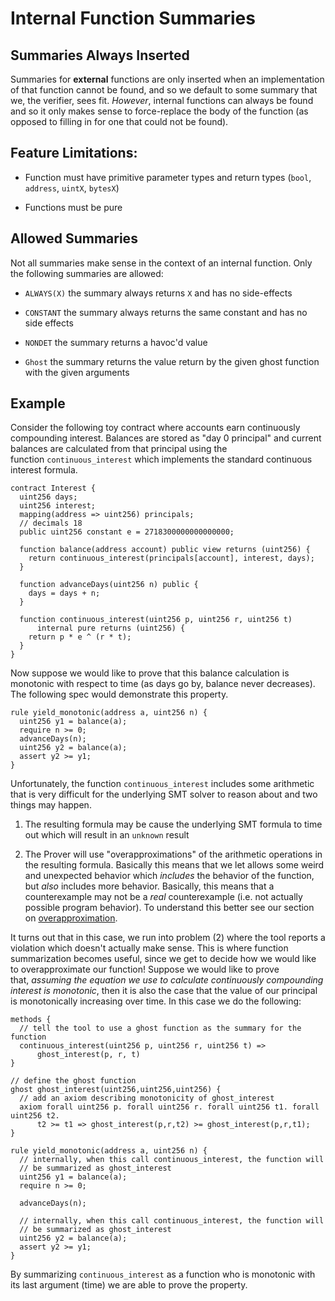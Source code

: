 Internal Function Summaries
===========================

Summaries Always Inserted
-------------------------

Summaries for **external** functions are only inserted when an implementation of that function cannot be found, and so we default to some summary that we, the verifier, sees fit. _However_, internal functions can always be found and so it only makes sense to force-replace the body of the function (as opposed to filling in for one that could not be found).‌

Feature Limitations:
--------------------

*   Function must have primitive parameter types and return types (`bool`, `address`, `uintX`, `bytesX`)
    
*   Functions must be pure
    

Allowed Summaries
-----------------

Not all summaries make sense in the context of an internal function. Only the following summaries are allowed:

*   `ALWAYS(X)` the summary always returns `X` and has no side-effects
    
*   `CONSTANT` the summary always returns the same constant and has no side effects
    
*   `NONDET` the summary returns a havoc'd value
    
*   `Ghost` the summary returns the value return by the given ghost function with the given arguments
    

Example
-------

Consider the following toy contract where accounts earn continuously compounding interest. Balances are stored as "day 0 principal" and current balances are calculated from that principal using the function `continuous_interest` which implements the standard continuous interest formula.

```solidity
contract Interest {
  uint256 days;
  uint256 interest;
  mapping(address => uint256) principals;
  // decimals 18
  public uint256 constant e = 2718300000000000000;
  
  function balance(address account) public view returns (uint256) {
    return continuous_interest(principals[account], interest, days);
  }
  
  function advanceDays(uint256 n) public {
    days = days + n;
  }
  
  function continuous_interest(uint256 p, uint256 r, uint256 t)
      internal pure returns (uint256) {
    return p * e ^ (r * t);
  }
}
```

Now suppose we would like to prove that this balance calculation is monotonic with respect to time (as days go by, balance never decreases). The following spec would demonstrate this property.

```cvl
rule yield_monotonic(address a, uint256 n) {
  uint256 y1 = balance(a);
  require n >= 0;
  advanceDays(n);
  uint256 y2 = balance(a);
  assert y2 >= y1;
}
```

Unfortunately, the function `continuous_interest` includes some arithmetic that is very difficult for the underlying SMT solver to reason about and two things may happen.

1.  The resulting formula may be cause the underlying SMT formula to time out which will result in an `unknown` result
    
2.  The Prover will use "overapproximations" of the arithmetic operations in the resulting formula. Basically this means that we let allows some weird and unexpected behavior which _includes_ the behavior of the function, but _also_ includes more behavior. Basically, this means that a counterexample may not be a _real_ counterexample (i.e. not actually possible program behavior). To understand this better see our section on [overapproximation](approximation).
    

It turns out that in this case, we run into problem (2) where the tool reports a violation which doesn't actually make sense. This is where function summarization becomes useful, since we get to decide how we would like to overapproximate our function! Suppose we would like to prove that, _assuming the equation we use to calculate continuously compounding interest is monotonic_, then it is also the case that the value of our principal is monotonically increasing over time. In this case we do the following:

```cvl
methods {
  // tell the tool to use a ghost function as the summary for the function
  continuous_interest(uint256 p, uint256 r, uint256 t) =>
      ghost_interest(p, r, t)
}

// define the ghost function
ghost ghost_interest(uint256,uint256,uint256) {
  // add an axiom describing monotonicity of ghost_interest
  axiom forall uint256 p. forall uint256 r. forall uint256 t1. forall uint256 t2.
      t2 >= t1 => ghost_interest(p,r,t2) >= ghost_interest(p,r,t1);
}

rule yield_monotonic(address a, uint256 n) {
  // internally, when this call continuous_interest, the function will
  // be summarized as ghost_interest
  uint256 y1 = balance(a);
  require n >= 0;
  
  advanceDays(n);
  
  // internally, when this call continuous_interest, the function will
  // be summarized as ghost_interest
  uint256 y2 = balance(a);
  assert y2 >= y1;
}
```

By summarizing `continuous_interest` as a function who is monotonic with its last argument (time) we are able to prove the property.
